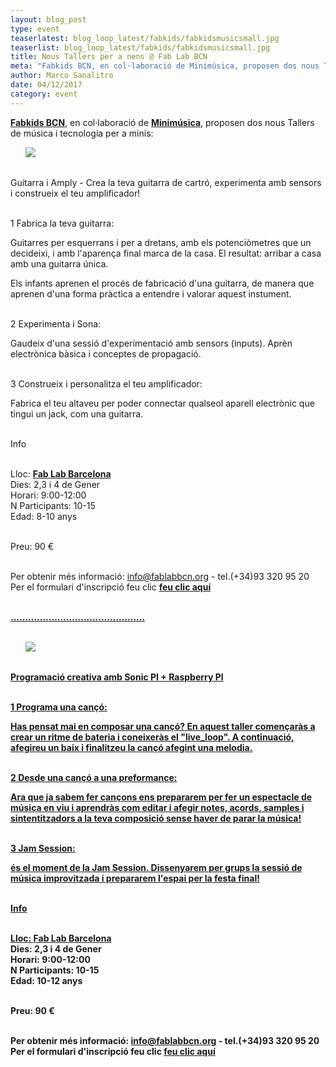 ```yaml
---
layout: blog_post
type: event
teaserlatest: blog_loop_latest/fabkids/fabkidsmusicsmall.jpg
teaserlist: blog_loop_latest/fabkids/fabkidsmusicsmall.jpg
title: Nous Tallers per a nens @ Fab Lab BCN
meta: "Fabkids BCN, en col·laboració de Minimúsica, proposen dos nous Tallers de música i tecnologia per a minis: 'Guitarra i Amply - Crea la teva guitarra de cartró, experimenta amb sensors i construeix el teu amplificador!' i 'Programació creativa amb Sonic PI + Raspberry PI - Programa una cançó' "
author: Marco Sanalitro
date: 04/12/2017
category: event
---
```


<strong><a href="http://kids.fablabbcn.org/">Fabkids BCN</a></strong>, en col·laboració de <strong><a href="http://minimusica.tv/">Minimúsica</a></strong>, proposen dos nous Tallers de música i tecnologia per a minis:


<ul><img src= "http://www.fablabbcn.org/img/blog/blog_loop_latest/fabkids/fabkidsmusic1.jpg" align="left"> </ul><br><br>

Guitarra i Amply - Crea la teva guitarra de cartró, experimenta amb sensors i construeix el teu amplificador!<br><br>

1 Fabrica la teva guitarra:<br>

Guitarres per esquerrans i per a dretans, amb els potenciòmetres que un decideixi, i amb l'aparença final marca de la casa. El resultat: arribar a casa amb una guitarra única.<br>

Els infants aprenen el procés de fabricació d'una guitarra, de manera que aprenen d'una forma pràctica a entendre i valorar aquest instument.<br><br>

2 Experimenta i Sona:<br>

Gaudeix d'una sessió d'experimentació amb sensors (inputs). Aprèn electrònica bàsica i conceptes de propagació.<br><br>

3 Construeix i personalitza el teu amplificador:<br>

Fabrica el teu altaveu per poder connectar qualseol aparell electrònic que tingui un jack, com una guitarra.<br><br>

Info<br><br>

Lloc: <strong><a href="https://fablabbcn.org/index.html">Fab Lab Barcelona</a></strong><br>
Dies: 2,3 i 4 de Gener<br>
Horari: 9:00-12:00<br>
N Participants: 10-15<br>
Edad: 8-10 anys<br><br>

Preu: 90 €<br><br>

Per obtenir més informació: info@fablabbcn.org - tel.(+34)93 320 95 20<br>
Per el formulari d'inscripció feu clic <strong><a href="http://apply.fablabbcn.org/view.php?id=15216">feu clic aquí
<br><br>

..............................................<br><br>

<ul><img src= "http://www.fablabbcn.org/img/blog/blog_loop_latest/fabkids/fabkidsmusic2.jpg" align="left"> </ul><br><br>

Programació creativa amb Sonic PI + Raspberry PI<br><br>

1 Programa una cançó:<br>

Has pensat mai en composar una cançó? En aquest taller començaràs a crear un ritme de bateria i coneixeràs el "live_loop". A continuació, afegireu un baix i finalitzeu la cançó afegint una melodia.<br><br>

2 Desde una cançó a una preformance:<br>

Ara que ja sabem fer cançons ens prepararem per fer un espectacle de música en viu i aprendràs com editar i afegir notes, acords, samples i sintentitzadors a la teva composició sense haver de parar la música!<br><br>

3 Jam Session:<br>

és el moment de la Jam Session. Dissenyarem per grups la sessió de música improvitzada i prepararem l'espai per la festa final!<br><br>

Info<br><br>

Lloc: <strong><a href="https://fablabbcn.org/index.html">Fab Lab Barcelona</a></strong><br>
Dies: 2,3 i 4 de Gener<br>
Horari: 9:00-12:00<br>
N Participants: 10-15<br>
Edad: 10-12 anys<br><br>

Preu: 90 €<br><br>

Per obtenir més informació: info@fablabbcn.org - tel.(+34)93 320 95 20<br>
Per el formulari d'inscripció feu clic <strong><a href="http://apply.fablabbcn.org/view.php?id=16045">feu clic aquí
<br><br>

